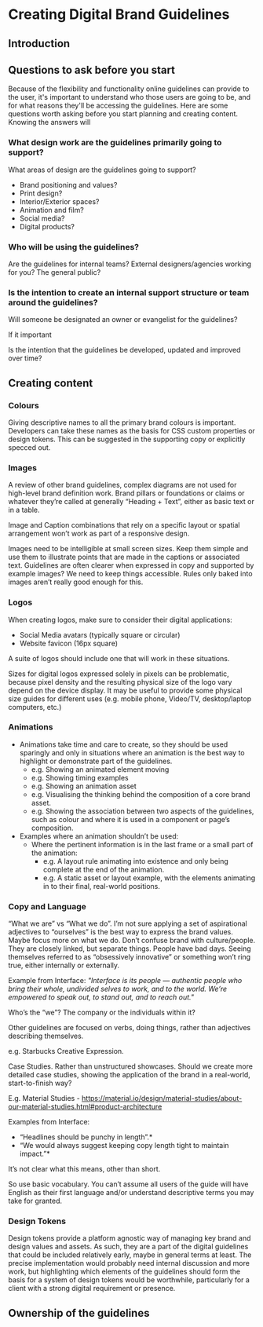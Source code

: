 # Creating Digital Brand Guidelines

## Introduction

## Questions to ask before you start

Because of the flexibility and functionality online guidelines can provide to the user, it's important to understand who those users are going to be, and for what reasons they'll be accessing the guidelines. Here are some questions worth asking before you start planning and creating content. Knowing the answers will 

### What design work are the guidelines primarily going to support?

What areas of design are the guidelines going to support?

* Brand positioning and values?
* Print design?
* Interior/Exterior spaces?
* Animation and film?
* Social media?
* Digital products?

### Who will be using the guidelines?

Are the guidelines for internal teams? External designers/agencies working for you? The general public?

### Is the intention to create an internal support structure or team around the guidelines?

Will someone be designated an owner or evangelist for the guidelines? 

If it important 

Is the intention that the guidelines be developed, updated and improved over time?

## Creating content

### Colours

Giving descriptive names to all the primary brand colours is important. Developers can take these names as the basis for CSS custom properties or design tokens. This can be suggested in the supporting copy or explicitly specced out.

### Images

A review of other brand guidelines, complex diagrams are not used for high-level brand definition work. Brand pillars or foundations or claims or whatever they’re called at generally “Heading + Text”, either as basic text or in a table.

Image and Caption combinations that rely on a specific layout or spatial arrangement won’t work as part of a responsive design.

Images need to be intelligible at small screen sizes. Keep them simple and use them to illustrate points that are made in the captions or associated text. Guidelines are often clearer when expressed in copy and supported by example images? We need to keep things accessible. Rules only baked into images aren’t really good enough for this.

### Logos

When creating logos, make sure to consider their digital applications:

* Social Media avatars (typically square or circular)
* Website favicon (16px square)

A suite of logos should include one that will work in these situations.

Sizes for digital logos expressed solely in pixels can be problematic, because pixel density and the resulting physical size of the logo vary depend on the device display. It may be useful to provide some physical size guides for different uses (e.g. mobile phone, Video/TV, desktop/laptop computers, etc.)

### Animations

* Animations take time and care to create, so they should be used sparingly and only in situations where an animation is the best way to highlight or demonstrate part of the guidelines.
  * e.g. Showing an animated element moving
  * e.g. Showing timing examples
  * e.g. Showing an animation asset
  * e.g. Visualising the thinking behind the composition of a core brand asset.
  * e.g. Showing the association between two aspects of the guidelines, such as colour and where it is used in a component or page’s composition.
* Examples where an animation shouldn’t be used:
  * Where the pertinent information is in the last frame or a small part of the animation:
    * e.g. A layout rule animating into existence and only being complete at the end of the animation.
    * e.g. A static asset or layout example, with the elements animating in to their final, real-world positions.

### Copy and Language

“What we are” vs “What we do”. I’m not sure applying a set of aspirational adjectives to “ourselves” is the best way to express the brand values. Maybe focus more on what we do. Don’t confuse brand with culture/people. They are closely linked, but separate things. People have bad days. Seeing themselves referred to as “obsessively innovative” or something won’t ring true, either internally or externally.

Example from Interface: *"Interface is its people — authentic people who bring their whole, undivided selves to work, and to the world. We’re empowered to speak out, to stand out, and to reach out."*

Who’s the “we”? The company or the individuals within it?

Other guidelines are focused on verbs, doing things, rather than adjectives describing themselves.

e.g. Starbucks Creative Expression.

Case Studies. Rather than unstructured showcases. Should we create more detailed case studies, showing the application of the brand in a real-world, start-to-finish way?

E.g. Material Studies - https://material.io/design/material-studies/about-our-material-studies.html#product-architecture

Examples from Interface: 

* “Headlines should be punchy in length”.*
* “We would always suggest keeping copy length tight to maintain impact.”*

It’s not clear what this means, other than short.

So use basic vocabulary. You can’t assume all users of the guide will have English as their first language and/or understand descriptive terms you may take for granted.

### Design Tokens

Design tokens provide a platform agnostic way of managing key brand and design values and assets. As such, they are a part of the digital guidelines that could be included relatively early, maybe in general terms at least. The precise implementation would probably need internal discussion and more work, but highlighting which elements of the guidelines should form the basis for a system of design tokens would be worthwhile, particularly for a client with a strong digital requirement or presence.

## Ownership of the guidelines